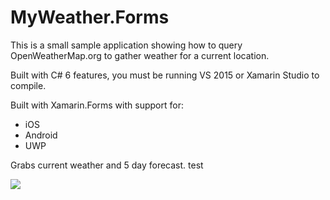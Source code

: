 MyWeather.Forms
===================

This is a small sample application showing how to query OpenWeatherMap.org to gather weather for a current location.

Built with C# 6 features, you must be running VS 2015 or Xamarin Studio to compile. 

Built with Xamarin.Forms with support for:
* iOS
* Android
* UWP

Grabs current weather and 5 day forecast. test

![](Images/promo.png)
